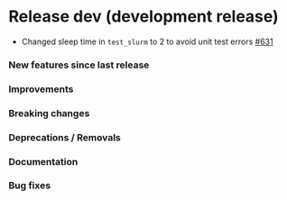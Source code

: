 # Release dev (development release)

- Changed sleep time in `test_slurm` to 2 to avoid unit test errors
  [#631](https://github.com/qilimanjaro-tech/qililab/pull/631)

### New features since last release

### Improvements

### Breaking changes

### Deprecations / Removals

### Documentation

### Bug fixes
